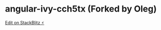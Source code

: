 # angular-ivy-cch5tx (Forked by Oleg)

[Edit on StackBlitz ⚡️](https://stackblitz.com/edit/angular-ivy-cch5tx)
